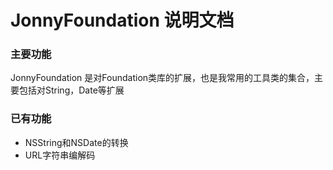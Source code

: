 # JonnyFoundation 说明文档
### 主要功能 ###

JonnyFoundation 是对Foundation类库的扩展，也是我常用的工具类的集合，主要包括对String，Date等扩展

### 已有功能 ###
- NSString和NSDate的转换
- URL字符串编解码
